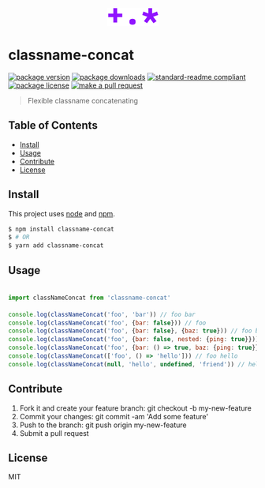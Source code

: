 
<div align="center">
    <img src="./logo.png" alt="logo">
</div>

# classname-concat
[![package version](https://img.shields.io/npm/v/classname-concat.svg?style=flat-square)](https://npmjs.org/package/classname-concat)
[![package downloads](https://img.shields.io/npm/dm/classname-concat.svg?style=flat-square)](https://npmjs.org/package/classname-concat)
[![standard-readme compliant](https://img.shields.io/badge/readme%20style-standard-brightgreen.svg?style=flat-square)](https://github.com/RichardLitt/standard-readme)
[![package license](https://img.shields.io/npm/l/classname-concat.svg?style=flat-square)](https://npmjs.org/package/classname-concat)
[![make a pull request](https://img.shields.io/badge/PRs-welcome-brightgreen.svg?style=flat-square)](http://makeapullrequest.com)

> Flexible classname concatenating

## Table of Contents

- [Install](#install)
- [Usage](#usage)
- [Contribute](#contribute)
- [License](#License)

## Install

This project uses [node](https://nodejs.org) and [npm](https://www.npmjs.com). 

```sh
$ npm install classname-concat
$ # OR
$ yarn add classname-concat
```

## Usage

```js

import classNameConcat from 'classname-concat'

console.log(classNameConcat('foo', 'bar')) // foo bar
console.log(classNameConcat('foo', {bar: false})) // foo
console.log(classNameConcat('foo', {bar: false}, {baz: true})) // foo baz
console.log(classNameConcat('foo', {bar: false, nested: {ping: true}})) // foo ping
console.log(classNameConcat('foo', {bar: () => true, baz: {ping: true}})) // foo bar ping
console.log(classNameConcat(['foo', () => 'hello'])) // foo hello
console.log(classNameConcat(null, 'hello', undefined, 'friend')) // hello friend
```

## Contribute

1. Fork it and create your feature branch: git checkout -b my-new-feature
2. Commit your changes: git commit -am 'Add some feature'
3. Push to the branch: git push origin my-new-feature 
4. Submit a pull request

## License

MIT
    